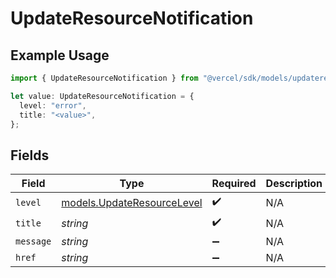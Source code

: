 # UpdateResourceNotification

## Example Usage

```typescript
import { UpdateResourceNotification } from "@vercel/sdk/models/updateresourceop.js";

let value: UpdateResourceNotification = {
  level: "error",
  title: "<value>",
};
```

## Fields

| Field                                                          | Type                                                           | Required                                                       | Description                                                    |
| -------------------------------------------------------------- | -------------------------------------------------------------- | -------------------------------------------------------------- | -------------------------------------------------------------- |
| `level`                                                        | [models.UpdateResourceLevel](../models/updateresourcelevel.md) | :heavy_check_mark:                                             | N/A                                                            |
| `title`                                                        | *string*                                                       | :heavy_check_mark:                                             | N/A                                                            |
| `message`                                                      | *string*                                                       | :heavy_minus_sign:                                             | N/A                                                            |
| `href`                                                         | *string*                                                       | :heavy_minus_sign:                                             | N/A                                                            |